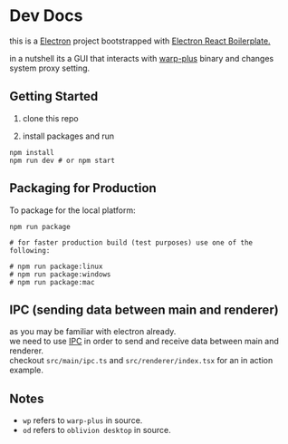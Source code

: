 # Dev Docs

this is a [Electron](https://www.electronjs.org/) project bootstrapped with [Electron React Boilerplate.
](https://github.com/electron-react-boilerplate/electron-react-boilerplate)

in a nutshell its a GUI that interacts with [warp-plus](https://github.com/bepass-org/warp-plus/) binary and changes system proxy setting.

<!-- uses [tun2socks](https://github.com/xjasonlyu/tun2socks) to tunnel all OS traffic through the socks5 proxy that warp-plus creates. and makes sure it's run on three main Desktop Operating Systems. -->

## Getting Started

1. clone this repo

2. install packages and run

```shell
npm install
npm run dev # or npm start
```

## Packaging for Production

To package for the local platform:

```shell
npm run package

# for faster production build (test purposes) use one of the following:

# npm run package:linux
# npm run package:windows
# npm run package:mac
```

## IPC (sending data between main and renderer)

as you may be familiar with electron already.  
we need to use [IPC](https://www.electronjs.org/docs/latest/tutorial/ipc) in order to send and receive data between main and renderer.  
checkout `src/main/ipc.ts` and `src/renderer/index.tsx` for an in action example.

## Notes

-   `wp` refers to `warp-plus` in source.
-   `od` refers to `oblivion desktop` in source.
